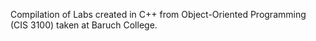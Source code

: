 Compilation of Labs created in C++ from Object-Oriented Programming (CIS 3100) taken at Baruch College.
